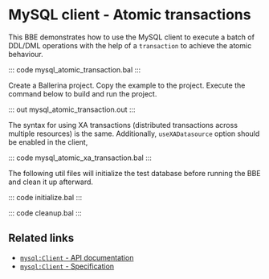 # MySQL client - Atomic transactions

This BBE demonstrates how to use the MySQL client to execute a batch of DDL/DML operations with the help of a `transaction` to achieve the atomic behaviour.

::: code mysql_atomic_transaction.bal :::

Create a Ballerina project. Copy the example to the project. Execute the command below to build and run the project.

::: out mysql_atomic_transaction.out :::

The syntax for using XA transactions (distributed transactions across multiple resources) is the same. Additionally, `useXADatasource` option should be enabled in the client,

::: code mysql_atomic_xa_transaction.bal :::

The following util files will initialize the test database before running the BBE and clean it up afterward.

::: code initialize.bal :::

::: code cleanup.bal :::

## Related links
- [`mysql:Client` - API documentation](https://lib.ballerina.io/ballerinax/mysql/latest/)
- [`mysql:Client` - Specification](https://github.com/ballerina-platform/module-ballerinax-mysql/blob/master/docs/spec/spec.md#2-client)

